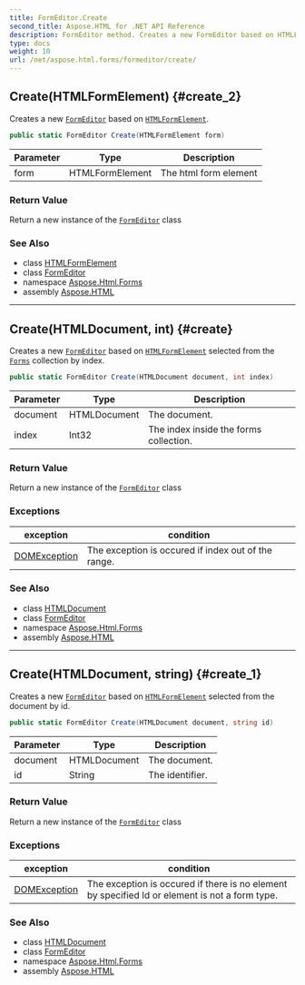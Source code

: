 ```yaml
---
title: FormEditor.Create
second_title: Aspose.HTML for .NET API Reference
description: FormEditor method. Creates a new FormEditor based on HTMLFormElement
type: docs
weight: 10
url: /net/aspose.html.forms/formeditor/create/
---
```

## Create(HTMLFormElement) {#create_2}

Creates a new [`FormEditor`](../) based on [`HTMLFormElement`](../../../aspose.html/htmlformelement/).

```csharp
public static FormEditor Create(HTMLFormElement form)
```

| Parameter | Type | Description |
| --- | --- | --- |
| form | HTMLFormElement | The html form element |

### Return Value

Return a new instance of the [`FormEditor`](../) class

### See Also

* class [HTMLFormElement](../../../aspose.html/htmlformelement/)
* class [FormEditor](../)
* namespace [Aspose.Html.Forms](../../formeditor/)
* assembly [Aspose.HTML](../../../)

---

## Create(HTMLDocument, int) {#create}

Creates a new [`FormEditor`](../) based on [`HTMLFormElement`](../../../aspose.html/htmlformelement/) selected from the [`Forms`](../../../aspose.html/htmldocument/forms/) collection by index.

```csharp
public static FormEditor Create(HTMLDocument document, int index)
```

| Parameter | Type | Description |
| --- | --- | --- |
| document | HTMLDocument | The document. |
| index | Int32 | The index inside the forms collection. |

### Return Value

Return a new instance of the [`FormEditor`](../) class

### Exceptions

| exception | condition |
| --- | --- |
| [DOMException](../../../aspose.html.dom/domexception/) | The exception is occured if index out of the range. |

### See Also

* class [HTMLDocument](../../../aspose.html/htmldocument/)
* class [FormEditor](../)
* namespace [Aspose.Html.Forms](../../formeditor/)
* assembly [Aspose.HTML](../../../)

---

## Create(HTMLDocument, string) {#create_1}

Creates a new [`FormEditor`](../) based on [`HTMLFormElement`](../../../aspose.html/htmlformelement/) selected from the document by id.

```csharp
public static FormEditor Create(HTMLDocument document, string id)
```

| Parameter | Type | Description |
| --- | --- | --- |
| document | HTMLDocument | The document. |
| id | String | The identifier. |

### Return Value

Return a new instance of the [`FormEditor`](../) class

### Exceptions

| exception | condition |
| --- | --- |
| [DOMException](../../../aspose.html.dom/domexception/) | The exception is occured if there is no element by specified Id or element is not a form type. |

### See Also

* class [HTMLDocument](../../../aspose.html/htmldocument/)
* class [FormEditor](../)
* namespace [Aspose.Html.Forms](../../formeditor/)
* assembly [Aspose.HTML](../../../)
